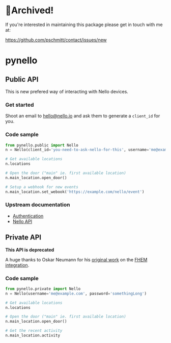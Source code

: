 # 🚮Archived!

If you're interested in maintaining this package please get in touch with me at:

https://github.com/pschmitt/contact/issues/new

# pynello

## Public API

This is new prefered way of interacting with Nello devices.

### Get started

Shoot an email to hello@nello.io and ask them to generate a `client_id` for you.

### Code sample

```python
from pynello.public import Nello
n = Nello(client_id='you-need-to-ask-nello-for-this', username='me@example.com', password='somethingLong')

# Get available locations
n.locations

# Open the door ("main" ie. first available location)
n.main_location.open_door()

# Setup a webhook for new events
n.main_location.set_webook('https://example.com/nello/event')
```

### Upstream documentation

- [Authentication](https://nelloauth.docs.apiary.io)
- [Nello API](https://nellopublicapi.docs.apiary.io/)

## Private API

**This API is deprecated**

A huge thanks to Oskar Neumann for his [original work](https://forum.fhem.de/index.php/topic,75127.msg668871.html) on the [FHEM integration](https://fhem.de>).

### Code sample

```python
from pynello.private import Nello
n = Nello(username='me@example.com', password='somethingLong')

# Get available locations
n.locations

# Open the door ("main" ie. first available location)
n.main_location.open_door()

# Get the recent activity
n.main_location.activity
```
